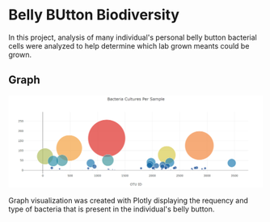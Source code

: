 # Belly BUtton Biodiversity
In this project, analysis of many individual's personal belly button bacterial cells were analyzed to help determine which lab grown meants could be grown.
## Graph
![Graph](https://raw.githubusercontent.com/damansandhu/Belly_Button_Diversity/main/static/images/Biodiversity_graph.png)

Graph visualization was created with Plotly displaying the requency and type of bacteria that is present in the individual's belly button.
